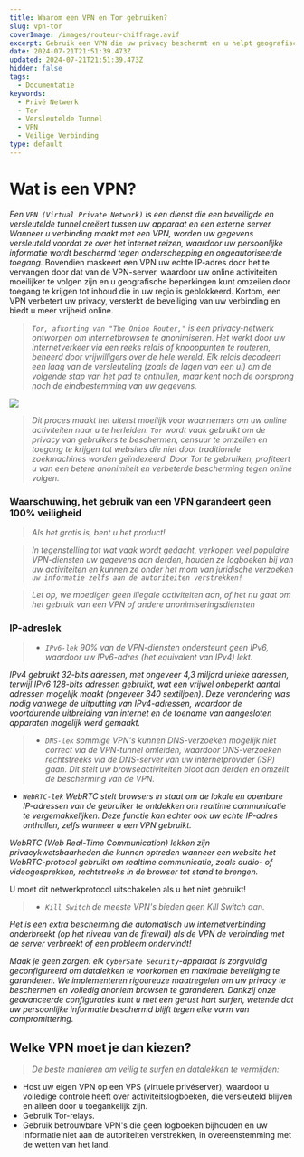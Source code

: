 ```yaml
---
title: Waarom een VPN en Tor gebruiken?
slug: vpn-tor
coverImage: /images/routeur-chiffrage.avif
excerpt: Gebruik een VPN die uw privacy beschermt en u helpt geografische beperkingen te omzeilen.
date: 2024-07-21T21:51:39.473Z
updated: 2024-07-21T21:51:39.473Z
hidden: false
tags:
  - Documentatie
keywords:
  - Privé Netwerk
  - Tor
  - Versleutelde Tunnel
  - VPN
  - Veilige Verbinding
type: default
---
```


<script>
  import Callout from "$lib/components/molecules/Callout.svelte";
  import CodeBlock from "$lib/components/molecules/CodeBlock.svelte";
  import Image from "$lib/components/atoms/Image.svelte";
</script>

# Wat is een VPN?

<Callout type="info">

*Een `VPN (Virtual Private Network)` is een dienst die een beveiligde en versleutelde tunnel creëert tussen uw apparaat en een externe server. Wanneer u verbinding maakt met een VPN, worden uw gegevens versleuteld voordat ze over het internet reizen, waardoor uw persoonlijke informatie wordt beschermd tegen onderschepping en ongeautoriseerde toegang.*
<Callout type="info">
Bovendien maskeert een VPN uw echte IP-adres door het te vervangen door dat van de VPN-server, waardoor uw online activiteiten moeilijker te volgen zijn en u geografische beperkingen kunt omzeilen door toegang te krijgen tot inhoud die in uw regio is geblokkeerd. Kortom, een VPN verbetert uw privacy, versterkt de beveiliging van uw verbinding en biedt u meer vrijheid online.
</Callout>

</Callout>

<Callout type="info">

> *`Tor, afkorting van "The Onion Router,"` is een privacy-netwerk ontworpen om internetbrowsen te anonimiseren. Het werkt door uw internetverkeer via een reeks relais of knooppunten te routeren, beheerd door vrijwilligers over de hele wereld. Elk relais decodeert een laag van de versleuteling (zoals de lagen van een ui) om de volgende stap van het pad te onthullen, maar kent noch de oorsprong noch de eindbestemming van uw gegevens.*

</Callout>

![](/images/tor-shema.webp)

<Callout type="success">

> *Dit proces maakt het uiterst moeilijk voor waarnemers om uw online activiteiten naar u te herleiden. `Tor` wordt vaak gebruikt om de privacy van gebruikers te beschermen, censuur te omzeilen en toegang te krijgen tot websites die niet door traditionele zoekmachines worden geïndexeerd. Door Tor te gebruiken, profiteert u van een betere anonimiteit en verbeterde bescherming tegen online volgen.*

</Callout>

### Waarschuwing, het gebruik van een VPN garandeert geen 100% veiligheid
> *Als het gratis is, bent u het product!*

<Callout type="error">

> *In tegenstelling tot wat vaak wordt gedacht, verkopen veel populaire VPN-diensten uw gegevens aan derden, houden ze logboeken bij van uw activiteiten en kunnen ze onder het mom van juridische verzoeken `uw informatie zelfs aan de autoriteiten verstrekken!`*

<Callout type="warning">

> *Let op, we moedigen geen illegale activiteiten aan, of het nu gaat om het gebruik van een VPN of andere anonimiseringsdiensten*

</Callout>
</Callout>

### IP-adreslek

<Callout type="error">

> - *`IPv6-lek` 90% van de VPN-diensten ondersteunt geen IPv6, waardoor uw IPv6-adres (het equivalent van IPv4) lekt.*

<Callout type="info">

*IPv4 gebruikt 32-bits adressen, met ongeveer 4,3 miljard unieke adressen, terwijl IPv6 128-bits adressen gebruikt, wat een vrijwel onbeperkt aantal adressen mogelijk maakt (ongeveer 340 sextiljoen). Deze verandering was nodig vanwege de uitputting van IPv4-adressen, waardoor de voortdurende uitbreiding van internet en de toename van aangesloten apparaten mogelijk werd gemaakt.*

</Callout>

> - *`DNS-lek` sommige VPN's kunnen DNS-verzoeken mogelijk niet correct via de VPN-tunnel omleiden, waardoor DNS-verzoeken rechtstreeks via de DNS-server van uw internetprovider (ISP) gaan. Dit stelt uw browseactiviteiten bloot aan derden en omzeilt de bescherming van de VPN.*
- *`WebRTC-lek` WebRTC stelt browsers in staat om de lokale en openbare IP-adressen van de gebruiker te ontdekken om realtime communicatie te vergemakkelijken. Deze functie kan echter ook uw echte IP-adres onthullen, zelfs wanneer u een VPN gebruikt.*

<Callout type="info">

*WebRTC (Web Real-Time Communication) lekken zijn privacykwetsbaarheden die kunnen optreden wanneer een website het WebRTC-protocol gebruikt om realtime communicatie, zoals audio- of videogesprekken, rechtstreeks in de browser tot stand te brengen.*

</Callout>
<Callout type="warning">
U moet dit netwerkprotocol uitschakelen als u het niet gebruikt!
</Callout>

> - *`Kill Switch` de meeste VPN's bieden geen Kill Switch aan.*

<Callout type="info">

*Het is een extra bescherming die automatisch uw internetverbinding onderbreekt (op het niveau van de firewall) als de VPN de verbinding met de server verbreekt of een probleem ondervindt!*

</Callout>

</Callout>

<Callout type="success">

*Maak je geen zorgen: elk `CyberSafe Security`-apparaat is zorgvuldig geconfigureerd om datalekken te voorkomen en maximale beveiliging te garanderen. We implementeren rigoureuze maatregelen om uw privacy te beschermen en volledig anoniem browsen te garanderen. Dankzij onze geavanceerde configuraties kunt u met een gerust hart surfen, wetende dat uw persoonlijke informatie beschermd blijft tegen elke vorm van compromittering.*

</Callout>


## Welke VPN moet je dan kiezen?

<Callout type="info">

> *De beste manieren om veilig te surfen en datalekken te vermijden:*
- Host uw eigen VPN op een VPS (virtuele privéserver), waardoor u volledige controle heeft over activiteitslogboeken, die versleuteld blijven en alleen door u toegankelijk zijn.
- Gebruik Tor-relays.
- Gebruik betrouwbare VPN's die geen logboeken bijhouden en uw informatie niet aan de autoriteiten verstrekken, in overeenstemming met de wetten van het land.

</Callout>
